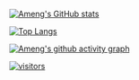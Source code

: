 [![Ameng's GitHub stats](https://github-readme-stats.vercel.app/api?username=jiaocoll&show_icons=true&count_private=true&theme=radical&include_all_commits=true)](https://github.com/jiaocoll)

[![Top Langs](https://github-readme-stats.vercel.app/api/top-langs/?username=jiaocoll&layout=compact&theme=radical)](https://github.com/jiaocoll)

[![Ameng's github activity graph](https://activity-graph.herokuapp.com/graph?username=jiaocoll&theme=react-dark)](https://github.com/jiaocoll)

[![visitors](https://visitor-badge.glitch.me/badge?page_id=jiaocoll.jiaocoll)](https://github.com/jiaocoll)




<!--
**jiaocoll/jiaocoll** is a ✨ _special_ ✨ repository because its `README.md` (this file) appears on your GitHub profile.

Here are some ideas to get you started:

- 🔭 I’m currently working on ...
- 🌱 I’m currently learning ...
- 👯 I’m looking to collaborate on ...
- 🤔 I’m looking for help with ...
- 💬 Ask me about ...
- 📫 How to reach me: ...
- 😄 Pronouns: ...
- ⚡ Fun fact: ...

-->
